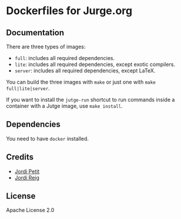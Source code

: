 # Dockerfiles for Jurge.org

## Documentation

There are three types of images:

- `full`: includes all required dependencies.
- `lite`: includes all required dependencies, except exotic compilers.
- `server`: includes all required dependencies, except LaTeX.

You can build the three images with `make` or just one with `make full|lite|server`.

If you want to install the `jutge-run` shortcut to run commands inside a container with a Jutge image, use `make install`.


## Dependencies

You need to have `docker` installed.


## Credits

- [Jordi Petit](https://github.com/jordi-petit)
- [Jordi Reig](https://github.com/jordireig)


## License

Apache License 2.0

